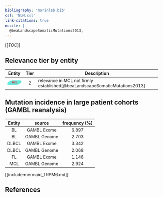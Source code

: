 ```yaml
---
bibliography: 'morinlab.bib'
csl: 'NLM.csl'
link-citations: true
nocite: |
  @beaLandscapeSomaticMutations2013, 
---
```


[[_TOC_]]




## Relevance tier by entity

|Entity|Tier|Description|
|:------:|:----:|--------------------------------------|
|![MCL](images/icons/MCL_tier2.png)|2|relevance in MCL not firmly established[@beaLandscapeSomaticMutations2013]|


## Mutation incidence in large patient cohorts (GAMBL reanalysis)

|Entity|source |frequency (%)|
|:------:|:----:|:----:|
|BL|GAMBL Exome |6.897 |
|BL|GAMBL Genome |2.703 |
|DLBCL|GAMBL Exome |3.342 |
|DLBCL|GAMBL Genome |2.068 |
|FL|GAMBL Exome |1.146 |
|MCL|GAMBL Genome |2.924 |


[[include:mermaid_TRPM6.md]]

## References


